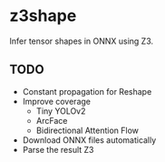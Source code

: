 # z3shape

Infer tensor shapes in ONNX using Z3.

## TODO
- Constant propagation for Reshape
- Improve coverage
    - Tiny YOLOv2
    - ArcFace
    - Bidirectional Attention Flow
- Download ONNX files automatically
- Parse the result Z3
